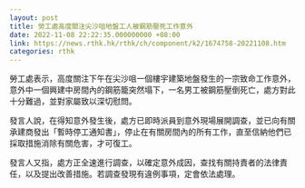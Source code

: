 ```yaml
---
layout: post
title: 勞工處高度關注尖沙咀地盤工人被鋼筋壓死工作意外
date: 2022-11-08 22:22:35.000000000 +08:00
link: https://news.rthk.hk/rthk/ch/component/k2/1674758-20221108.htm
categories: rthk
---
```


勞工處表示，高度關注下午在尖沙咀一個樓宇建築地盤發生的一宗致命工作意外，意外中一個興建中房間內的鋼筋籠突然塌下，一名男工被鋼筋壓倒死亡，處方對此十分難過，並對家屬致以深切慰問。

發言人說，在得知意外發生後，處方已即時派員到意外現場展開調查，並已向有關承建商發出「暫時停工通知書」，停止在有關房間內的所有工作，直至信納他們已採取措施消除有關危害，才可復工。

發言人又指，處方正全速進行調查，以確定意外成因，查找有關持責者的法律責任，以及提出改善措施。若調查發現有違例事項，定會依法處理。
